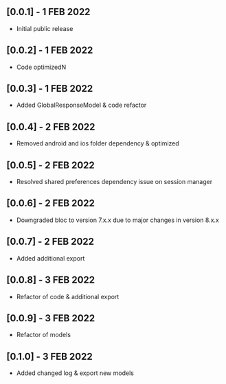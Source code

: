 ## [0.0.1] - 1 FEB 2022
- Initial public release

## [0.0.2] - 1 FEB 2022
- Code optimizedN

## [0.0.3] - 1 FEB 2022
- Added GlobalResponseModel & code refactor

## [0.0.4] - 2 FEB 2022
- Removed android and ios folder dependency & optimized

## [0.0.5] - 2 FEB 2022
- Resolved shared preferences dependency issue on session manager

## [0.0.6] - 2 FEB 2022
- Downgraded bloc to version 7.x.x due to major changes in version 8.x.x

## [0.0.7] - 2 FEB 2022
- Added additional export

## [0.0.8] - 3 FEB 2022
- Refactor of code & additional export

## [0.0.9] - 3 FEB 2022
- Refactor of models

## [0.1.0] - 3 FEB 2022
- Added changed log & export new models